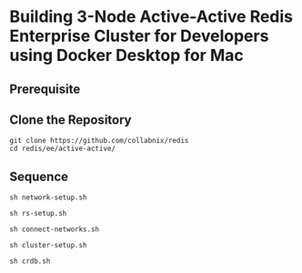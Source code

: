 # Building 3-Node Active-Active Redis Enterprise Cluster for Developers using Docker Desktop for Mac


## Prerequisite

## Clone the Repository

```
git clone https://github.com/collabnix/redis
cd redis/ee/active-active/
```


## Sequence

```
sh network-setup.sh
```


```
sh rs-setup.sh
```

```
sh connect-networks.sh
```


```
sh cluster-setup.sh
```

```
sh crdb.sh
```
